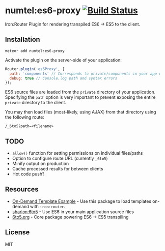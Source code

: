 # numtel:es6-proxy [![Build Status](https://travis-ci.org/numtel/meteor-es6-proxy.svg?branch=master)](https://travis-ci.org/numtel/meteor-es6-proxy)

Iron:Router Plugin for rendering transpiled ES6 -> ES5 to the client.

## Installation

```
meteor add numtel:es6-proxy
```

Activate the plugin on the server-side of your application:
```javascript
Router.plugin('es6Proxy', {
  path: 'components' // Corresponds to private/components in your app directory
  debug: true // Console.log path and syntax errors
});
```

ES6 source files are loaded from the `private` directory of your application. Specifying the `path` option is very important to prevent exposing the entire `private` directory to the client.

You may then load files (most-likely, using AJAX) from that directory using the following route:
```
/_6to5?path=<filename>
```

## TODO

* `allow()` function for setting permissions on individual files/paths
* Option to configure route URL (currently `_6to5`)
* Minify output on production
* Cache processed results for between clients
* Hot code push?

## Resources

* [On-Demand Template Example](https://github.com/numtel/meteor-component-example) - Use this package to load templates on-demand with `iron:router`.
* [sharlon:6to5](https://github.com/sbalbalosa/meteor-6to5) - Use ES6 in your main application source files
* [6to5.org](http://6to5.org) - Core package powering ES6 -> ES5 transpiling

## License

MIT
